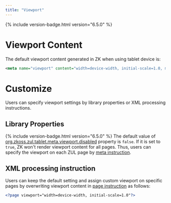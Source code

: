 ```yaml
---
title: "Viewport"
---
```




{% include version-badge.html version="6.5.0" %}

# Viewport Content

The default viewport content generated in ZK when using tablet device
is:

```xml
<meta name="viewport" content="width=device-width, initial-scale=1.0, maximum-scale=1.0, user-scalable=no" />
```

# Customize

Users can specify viewport settings by library properties or XML
processing instructions.

## Library Properties

{% include version-badge.html version="6.5.0" %} The default value of
[org.zkoss.zul.tablet.meta.viewport.disabled]({{site.baseurl}}/zk_config_ref/org_zkoss_zul_tablet_meta_viewport_disabled)
property is `false`. If it is set to `true`, ZK won't render viewport
content for all pages. Thus, users can specify the viewport on each ZUL
page by [meta instruction](/zuml_ref/meta).

## XML processing instruction

Users can keep the default setting and assign custom viewport on
specific pages by overwriting viewport content in [page instruction](/zuml_ref/page)
as follows:

```xml
<?page viewport="width=device-width, initial-scale=1.0"?>
```


